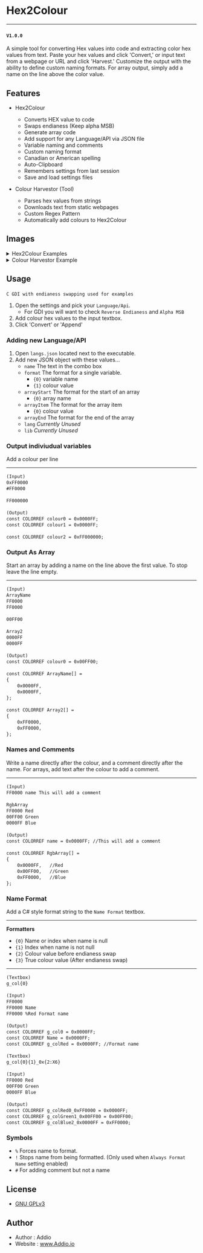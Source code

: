 # Hex2Colour
---
#### `V1.0.0`

A simple tool for converting Hex values into code and extracting color hex values from text. Paste your hex values and click 'Convert,' or input text from a webpage or URL and click 'Harvest.' Customize the output with the ability to define custom naming formats. For array output, simply add a name on the line above the color value. 

## Features
- Hex2Colour
    - Converts HEX value to code
    - Swaps endianess (Keep alpha MSB)
    - Generate array code
    - Add support for any Language/API via JSON file
    - Variable naming and comments
    - Custom naming format
    - Canadian or American spelling
    - Auto-Clipboard
    - Remembers settings from last session
    - Save and load settings files

- Colour Harvestor (Tool)
    - Parses hex values from strings
    - Downloads text from static webpages
    - Custom Regex Pattern
    - Automatically add colours to Hex2Colour

## Images
<details closed>
  <summary>Hex2Colour Examples</summary>
    <IMG src="https://github.com/AddioElectronics/SpriteSheetGenerator-and-Hex2Colour/blob/main/Hex2Colour/Images/hex2col.png?raw=true"/>
</details>

<details closed>
  <summary>Colour Harvestor Example</summary>
    <IMG src="https://github.com/AddioElectronics/SpriteSheetGenerator-and-Hex2Colour/blob/main/Hex2Colour/Images/colourharvestor.png?raw=true"/>
</details>

## Usage
`C GDI with endianess swapping used for examples`
1. Open the settings and pick your `Language/Api`.
    - For GDI you will want to check `Reverse Endianess` and `Alpha MSB`
2. Add colour hex values to the input textbox.
3. Click 'Convert' or 'Append'

### Adding new Language/API

1. Open `langs.json` located next to the executable.
2. Add new JSON object with these values...
    - `name` The text in the combo box
    - `format` The format for a single variable.
        - `{0}` variable name
        - `{1}` colour value
    - `arrayStart` The format for the start of an array
        - `{0}` array name
    - `arrayItem` The format for the array item
        - `{0}` colour value
    - `arrayEnd` The format for the end of the array
    - `lang` *Currently Unused*
    - `lib` *Currently Unused*


### Output indiviudual variables

Add a colour per line

----

    (Input)
    0xFF0000
    #FF0000
    
    FF000000

    (Output)
    const COLORREF colour0 = 0x0000FF;
    const COLORREF colour1 = 0x0000FF;
    
    const COLORREF colour2 = 0xFF000000;


### Output As Array

Start an array by adding a name on the line above the first value.
To stop leave the line empty.

----

    (Input)
    ArrayName
    FF0000
    FF0000
    
    00FF00
    
    Array2
    0000FF
    0000FF
    
    (Output)
    const COLORREF colour0 = 0x00FF00;

    const COLORREF ArrayName[] = 
    {
    	0x0000FF,
    	0x0000FF,
    };
    
    const COLORREF Array2[] = 
    {
    	0xFF0000,
    	0xFF0000,
    };
    
### Names and Comments

Write a name directly after the colour, and a comment directly after the name.
For arrays, add text after the colour to add a comment.

----
    
    (Input)
    FF0000 name This will add a comment
    
    RgbArray
    FF0000 Red
    00FF00 Green
    0000FF Blue
    
    (Output)
    const COLORREF name = 0x0000FF; //This will add a comment
    
    const COLORREF RgbArray[] = 
    {
	    0x0000FF,	//Red
	    0x00FF00,	//Green
	    0xFF0000,	//Blue
    };


    
### Name Format

Add a C# style format string to the `Name Format` textbox.

----

**Formatters**
- `{0}` Name or index when name is null
- `{1}` Index when name is not null
- `{2}` Colour value before endianess swap
- `{3}` True colour value (After endianess swap)

 ----

    (Textbox)
    g_col{0}
    
    (Input)
    FF0000
    FF0000 Name
    FF0000 %Red Format name
    
    (Output)
    const COLORREF g_col0 = 0x0000FF;
    const COLORREF Name = 0x0000FF;
    const COLORREF g_colRed = 0x0000FF; //Format name
    
    (Textbox)
    g_col{0}{1}_0x{2:X6}
    
    (Input)
    FF0000 Red
    00FF00 Green
    0000FF Blue
    
    (Output)
    const COLORREF g_colRed0_0xFF0000 = 0x0000FF;
    const COLORREF g_colGreen1_0x00FF00 = 0x00FF00;
    const COLORREF g_colBlue2_0x0000FF = 0xFF0000;


### Symbols

- `%` Forces name to format.
- `!` Stops name from being formatted. (Only used when `Always Format Name` setting enabled)
- `#` For adding comment but not a name

## License

- [GNU GPLv3][License]
## Author

- Author : Addio
- Website : www.Addio.io

[License]:https://github.com/AddioElectronics/SpriteSheetGenerator-and-Hex2Colour/blob/main/LICENSE

